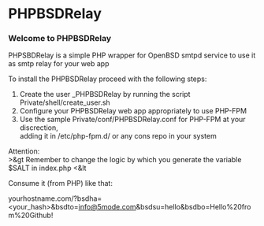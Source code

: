 
# PHPBSDRelay

### Welcome to PHPBSDRelay

PHPSBDRelay is a simple PHP wrapper for OpenBSD smtpd service to use it as smtp relay for your web app

To install the PHPBSDRelay proceed with the following steps:

1. Create the user _PHPBSDRelay by running the script Private/shell/create_user.sh  
2. Configure your PHPBSDRelay web app appropriately to use PHP-FPM  
3. Use the sample Private/conf/PHPBSDRelay.conf for PHP-FPM at your discrection,  
    adding it in /etc/php-fpm.d/ or any cons repo in your system   
  
Attention:  
&gt;&gt Remember to change the logic by which you generate the variable $SALT in index.php &lt;&lt

Consume it (from PHP) like that:

yourhostname.com/?bsdha=<your_hash>&bsdto=info@5mode.com&bsdsu=hello&bsdbo=Hello%20from%20Github!
